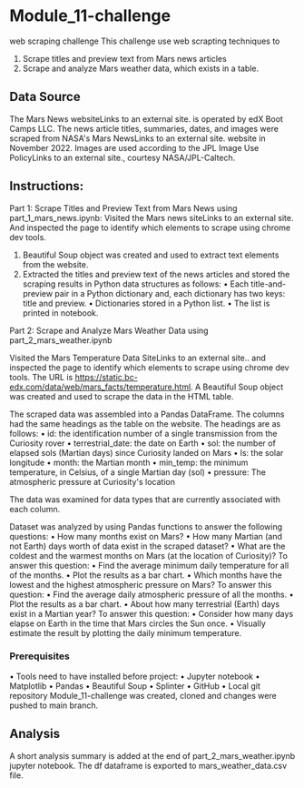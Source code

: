 # Module_11-challenge
web scraping challenge
This challenge use web scrapting techniques to
 1) Scrape titles and preview text from Mars news articles 
 2) Scrape and analyze Mars weather data, which exists in a table.



## Data Source
The Mars News websiteLinks to an external site. is operated by edX Boot Camps LLC.
The news article titles, summaries, dates, and images were scraped from NASA's Mars NewsLinks to an external site. website in November 2022. Images are used according to the JPL Image Use PolicyLinks to an external site., courtesy NASA/JPL-Caltech.


## Instructions:
Part 1: Scrape Titles and Preview Text from Mars News using part_1_mars_news.ipynb:
Visited  the Mars news siteLinks to an external site. And inspected the page to identify which elements to scrape using chrome dev tools.
1.    Beautiful Soup object was created and used to extract text elements from the website.
2.    Extracted the titles and preview text of the news articles and  stored the scraping results in Python data structures as follows:
•    Each title-and-preview pair in a Python dictionary and, each dictionary has two keys: title and preview. 
•    Dictionaries stored in a Python list.
•    The list is printed in notebook.

Part 2: Scrape and Analyze Mars Weather Data using part_2_mars_weather.ipynb

Visited the Mars Temperature Data SiteLinks to an external site.. and inspected the page to identify which elements to scrape  using chrome dev tools. The URL is https://static.bc-edx.com/data/web/mars_facts/temperature.html.
A Beautiful Soup object was created and used to scrape the data in the HTML table.

The scraped data was assembled into a Pandas DataFrame. The columns had the same headings as the table on the website. The headings are as follows:
•    id: the identification number of a single transmission from the Curiosity rover
•    terrestrial_date: the date on Earth
•    sol: the number of elapsed sols (Martian days) since Curiosity landed on Mars
•    ls: the solar longitude
•    month: the Martian month
•    min_temp: the minimum temperature, in Celsius, of a single Martian day (sol)
•    pressure: The atmospheric pressure at Curiosity's location

The data was examined for data types that are currently associated with each column. 

Dataset  was analyzed  by using Pandas functions to answer the following questions:
•    How many months exist on Mars?
•    How many Martian (and not Earth) days worth of data exist in the scraped dataset?
•    What are the coldest and the warmest months on Mars (at the location of Curiosity)? To answer this question:
•    Find the average minimum daily temperature for all of the months.
•    Plot the results as a bar chart.
•    Which months have the lowest and the highest atmospheric pressure on Mars? To answer this question:
•    Find the average daily atmospheric pressure of all the months.
•    Plot the results as a bar chart.
•    About how many terrestrial (Earth) days exist in a Martian year? To answer this question:
•    Consider how many days elapse on Earth in the time that Mars circles the Sun once.
•    Visually estimate the result by plotting the daily minimum temperature.


### Prerequisites
•    Tools need to have installed before project:
•    Jupyter notebook
•    Matplotlib
•    Pandas
•    Beautiful Soup
•    Splinter
•    GitHub
•    Local git repository Module_11-challenge was created, cloned and changes were pushed to main branch.

## Analysis
A short analysis summary is added at the end of part_2_mars_weather.ipynb jupyter notebook.
The df dataframe is exported to mars_weather_data.csv file.
